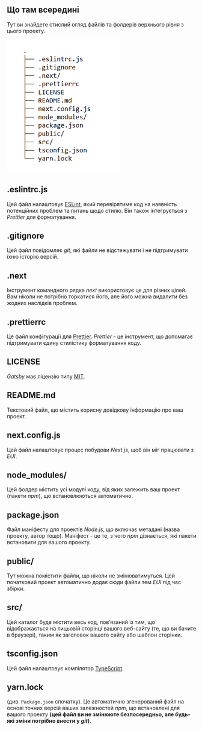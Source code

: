## Що там всередині

Тут ви знайдете стислий огляд файлів та фолдерів верхнього рівня з цього проекту.

![UI file structure](img/ui_file_struct.png)

## .eslintrc.js

Цей файл налаштовує [ESLint](https://eslint.org/), який перевірятиме код на наявність потенційних проблем та питань щодо стилю. Він також інтегрується з *Prettier* для форматування.

## .gitignore

Цей файл повідомляє *git*, які файли не відстежувати і не підтримувати їхню історію версій.

## .next

Інструмент командного рядка *next* використовує це для різних цілей. Вам ніколи не потрібно торкатися його, але його можна видалити без жодних наслідків проблем.

## .prettierrc

Це файл конфігурації для [Prettier](https://prettier.io/). *Prettier* - це інструмент, що допомагає підтримувати єдину стилістику форматування коду.

## LICENSE

*Gatsby* має ліцензію типу [MIT](https://uk.wikipedia.org/wiki/%D0%9B%D1%96%D1%86%D0%B5%D0%BD%D0%B7%D1%96%D1%8F_MIT).

## README.md

Текстовий файл, що містить корисну довідкову інформацію про ваш проект.

## next.config.js

Цей файл налаштовує процес побудови *Next.js*, щоб він міг працювати з *EUI*.

## node_modules/

Цей фолдер містить усі модулі коду, від яких залежить ваш проект (пакети *npm*), що встановлюються автоматично.

## package.json

Файл маніфесту для проектів *Node.js*,  що включає метадані (назва проекту, автор тощо). Маніфест - це те, з чого *npm* дізнається, які пакети встановити для вашого проекту.

## public/

Тут можна помістити файли, що ніколи не змінюватимуться. Цей початковий проект автоматично додає сюди файли тем *EUI* під час збірки.

## src/

Цей каталог буде містити весь код, пов’язаний із тим, що відображається на лицьовій сторінці вашого веб-сайту (те, що ви бачите в браузері), таким як заголовок вашого сайту або шаблон сторінки.

## tsconfig.json

Цей файл налаштовує компілятор [TypeScript](https://www.typescriptlang.org/).

## yarn.lock

(див. `Package.json` спочатку). Це автоматично згенерований файл на основі точних версій ваших залежностей *npm*, що встановлені для вашого проекту **(цей файл ви не змінююте безпосередньо, але будь-які зміни потрібно внести у *git*)**.
